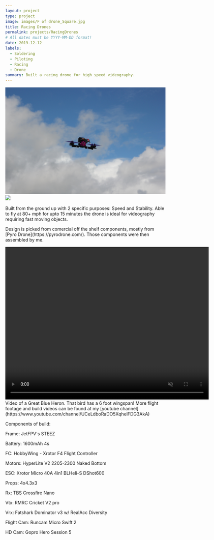 ```yaml
---
layout: project
type: project
image: images/F of drone_Square.jpg
title: Racing Drones
permalink: projects/RacingDrones
# All dates must be YYYY-MM-DD format!
date: 2019-12-12
labels:
  - Soldering
  - Piloting
  - Racing
  - Drone
summary: Built a racing drone for high speed videography.
---
```

<img class="ui massive top centered rounded image" src="../images/F of drone.JPG">
<img class="ui massive top centered rounded image" src="../images/BR of drone.JPG">

<p> Built from the ground up with 2 specific purposes: Speed and Stability.
Able to fly at 80+ mph for upto 15 minutes the drone is ideal for videography requiring fast moving objects. </p>

<p>Design is picked from comercial off the shelf components, mostly from [Pyro Drone](https://pyrodrone.com/). Those components were then assembled by me.</p>

<video width="640" height="480" muted autoplay loop>
  <source src="../images/Herring_Trim.mp4" type="video/mp4">
  Your browser does not support the video tag.
</video>
Video of a Great Blue Heron. That bird has a 6 foot wingspan! 
More flight footage and build videos can be found at my [youtube channel](https://www.youtube.com/channel/UCeLdboRaDO5XqhelFDG3AkA)

Components of build:

Frame: JetFPV's STEEZ

Battery: 1600mAh 4s

FC: HobbyWing - Xrotor F4 Flight Controller

Motors: HyperLite V2 2205-2300 Naked Bottom

ESC: Xrotor Micro 40A 4in1 BLHeli-S DShot600 

Props: 4x4.3x3

Rx: TBS Crossfire Nano

Vtx: RMRC Cricket V2 pro

Vrx: Fatshark Dominator v3 w/ RealAcc Diversity

Flight Cam: Runcam Micro Swift 2

HD Cam: Gopro Hero Session 5

